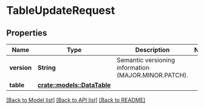 # TableUpdateRequest

## Properties

Name | Type | Description | Notes
------------ | ------------- | ------------- | -------------
**version** | **String** | Semantic versioning information (MAJOR.MINOR.PATCH). | 
**table** | [**crate::models::DataTable**](DataTable.md) |  | 

[[Back to Model list]](../README.md#documentation-for-models) [[Back to API list]](../README.md#documentation-for-api-endpoints) [[Back to README]](../README.md)


